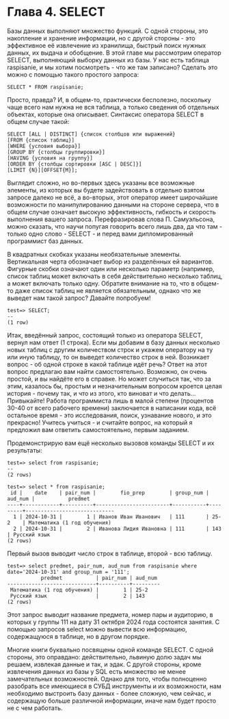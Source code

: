 # Глава 4. SELECT

Базы данных выполняют множество функций. С одной стороны, это накопление и хранение информации, но с другой стороны - это эффективное её извлечение из хранилища, быстрый поиск нужных данных, их выдача и обобщение. В этой главе мы рассмотрим оператор SELECT, выполняющий выборку данных из базы. У нас есть таблица raspisanie, и мы хотим посмотреть - что же там записано? Сделать это можно с помощью такого простого запроса:
```
SELECT * FROM raspisanie;
```
Просто, правда? И, в общем-то, практически бесполезно, поскольку чаще всего нам нужна не вся таблица, а только сведения об отдельных объектах, которые она описывает. Синтаксис оператора SELECT в общем случае такой:

```
SELECT [ALL | DISTINCT] {список столбцов или выражений}
[FROM {список таблиц}]
[WHERE {условия выбора}]
[GROUP BY {столбцы группировки}]
[HAVING {условия на группу}]
[ORDER BY {столбцы сортировки [ASC | DESC]}]
[LIMIT {N}][OFFSET{M}];
```
Выглядит сложно, но во-первых здесь указаны все возможные элементы, из которых вы будете задействовать в отдельно взятом запросе далеко не всё, а во-вторых, этот оператор имеет широчайшие возможности по манипулированию данными на стороне сервера, что в общем случае означает высокую эффективность, гибкость и скорость выполнения вашего запроса. Перефразировав слова П. Самуэльсона, можно сказать, что научи попугая говорить всего лишь два, да что там - только одно слово - SELECT - и перед вами дипломированный программист баз данных.

В квадратных скобках указаны необязательные элементы. Вертикальная черта обозначает выбор из разделённых ей вариантов. Фигурные скобки означают один или несколько параметр (например, список таблиц может включать в себя действительно несколько таблиц, а может включать только одну. Обратите внимание на то, что в общем-то даже список таблиц не является обязательным, однако что же выведет нам такой запрос? Давайте попробуем!

```
test=> SELECT;
--
(1 row)
```

Итак, введённый запрос, состоящий только из оператора SELECT, вернул нам ответ (1 строка). Если мы добавим в базу данных несколько новых таблиц с другим количеством строк и укажем оператору на ту или иную таблицу, то он выведет количество строк в ней. Возникает вопрос - об одной строке в какой таблице идёт речь? Ответ на этот вопрос предлагаю вам найти самостоятельно. Возможно, он очень простой, и вы найдёте его в справке. Но может случиться так, что за этим, казалось бы, простым и незначительным вопросом кроется целая история - почему так, и что из этого, кто виноват и что делать... Привыкайте! Работа программиста лишь в малой степени (процентов 30-40 от всего рабочего времени) заключается в написании кода, всё остальное время - это исследования, поиск, узнавание нового, и это прекрасно! Учитесь учиться - и считайте вопрос, на который я предложил вам ответить самостоятельно, первым заданием.

Продемонстрирую вам ещё несколько вызовов команды SELECT и их результаты:

```
test=> select from raspisanie;
--
(2 rows)

test=> select * from raspisanie;
 id |    date    | pair_num |        fio_prep        | group_num | aud_num |           predmet           
----+------------+----------+------------------------+-----------+---------+-----------------------------
  1 | 2024-10-31 |        1 | Иванов Иван Иванович   | 111       | 25-2    | Математика (1 год обучения)
  2 | 2024-10-31 |        2 | Иванова Лидия Ивановна | 111       | 143     | Русский язык
(2 rows)
```
Первый вызов выводит число строк в таблице, второй - всю таблицу.

```
test=> select predmet, pair_num, aud_num from raspisanie where date='2024-10-31' and group_num = '111';
           predmet           | pair_num | aud_num 
-----------------------------+----------+---------
 Математика (1 год обучения) |        1 | 25-2
 Русский язык                |        2 | 143
(2 rows)

```
Этот запрос выводит название предмета, номер пары и аудиторию, в которых у группы 111 на дату 31 октября 2024 года состоятся занятия. С помощью запросов select можно вывести всю информацию, содержащуюся в таблице, но в другом порядке.

Многие книги буквально посвящены одной команде SELECT. С одной стороны, это оправдано: действительно, львиную долю задач мы решаем, извлекая данные и так, и эдак. С другой стороны, кроме извлечения данных из базы у SQL есть множество не менее замечательных возможностей. Однако для того, чтобы полноценно разобрать все имеющиеся в СУБД инструменты и их возможности, нам необходимо выстроить базу данных - более сложную, чем сейчас, и содержащую больше различной информации, иначе нам будет просто не с чем работать.





